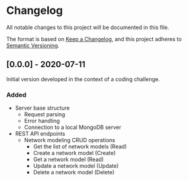 # Changelog

All notable changes to this project will be documented in this file.

The format is based on [Keep a Changelog](https://keepachangelog.com/en/1.0.0/),
and this project adheres to [Semantic Versioning](https://semver.org/spec/v2.0.0.html).

## [0.0.0] - 2020-07-11

Initial version developed in the context of a coding challenge.

### Added

- Server base structure
  - Request parsing
  - Error handling
  - Connection to a local MongoDB server
- REST API endpoints
  - Network modeling CRUD operations
    - Get the list of network models (Read)
    - Create a network model (Create)
    - Get a network model (Read)
    - Update a network model (Update)
    - Delete a network model (Delete)
